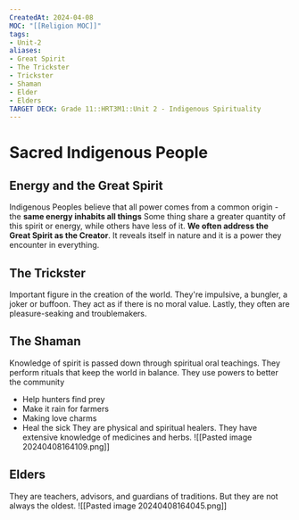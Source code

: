 ```yaml
---
CreatedAt: 2024-04-08
MOC: "[[Religion MOC]]"
tags:
- Unit-2
aliases:
- Great Spirit
- The Trickster
- Trickster
- Shaman
- Elder
- Elders
TARGET DECK: Grade 11::HRT3M1::Unit 2 - Indigenous Spirituality
---
```

# Sacred Indigenous People

## Energy and the Great Spirit
Indigenous Peoples believe that all power comes from a common origin - the **same energy inhabits all things**
Some thing share a greater quantity of this spirit or energy, while others have less of it.
**We often address the Great Spirit as the Creator**. It reveals itself in nature and it is a power they encounter in everything.
<!--ID: 1718379549878-->


## The Trickster
Important figure in the creation of the world. They're impulsive, a bungler, a joker or buffoon. They act as if there is no moral value. Lastly, they often are pleasure-seaking and troublemakers.


## The Shaman
Knowledge of spirit is passed down through spiritual oral teachings. They perform rituals that keep the world in balance.
They use powers to better the community
- Help hunters find prey
- Make it rain for farmers
- Making love charms
- Heal the sick
They are physical and spiritual healers. They have extensive knowledge of medicines and herbs. ![[Pasted image 20240408164109.png]]
<!--ID: 1719079170864-->



## Elders
They are teachers, advisors, and guardians of traditions. But they are not always the oldest.
![[Pasted image 20240408164045.png]]
<!--ID: 1718379549889-->
